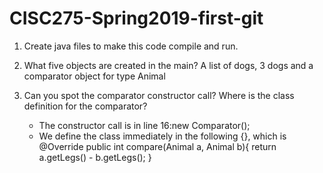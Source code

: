 # CISC275-Spring2019-first-git
1. Create java files to make this code compile and run.

2. What five objects are created in the main?
 A list of dogs, 3 dogs and a comparator object for type Animal
 
3. Can you spot the comparator constructor call? Where is the class definition for the comparator?
	- The constructor call is in line 16:new Comparator<Animal>();
	- We define the class immediately in the following {}, which is
	@Override
			public int compare(Animal a, Animal b){
			    return a.getLegs() - b.getLegs();
			}
